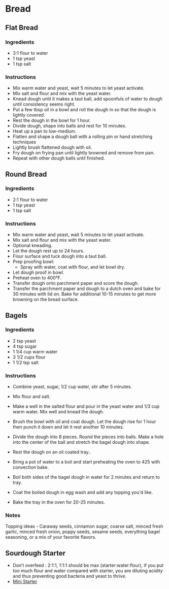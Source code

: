 # Bread

## Flat Bread

### Ingredients

- 3:1 flour to water
- 1 tsp yeast
- 1 tsp salt

### Instructions

- Mix warm water and yeast, wait 5 minutes to let yeast activate.
- Mix salt and flour and mix with the yeast water.
- Knead dough until it makes a taut ball, add spoonfuls of water to dough until consistency seems right.
- Put a few tbsp oil in a bowl and roll the dough in so that the dough is lightly covered.
- Rest the dough in the bowl for 1 hour.
- Divide dough, shape into balls and rest for 10 minutes.
- Heat up a pan to low-medium.
- Flatten and shape a dough ball with a rolling pin or hand stretching techniques
- Lightly brush flattened dough with oil.
- Fry dough on frying pan until lightly browned and remove from pan.
- Repeat with other dough balls until finished.

## Round Bread

### Ingredients

- 2:1 flour to water
- 1 tsp yeast
- 1 tsp salt

### Instructions

- Mix warm water and yeast, wait 5 minutes to let yeast activate.
- Mix salt and flour and mix with the yeast water.
- Optional kneading.
- Let the dough rest up to 24 hours.
- Flour surface and tuck dough into a taut ball.
- Prep proofing bowl:
  - Spray with water, coat with flour, and let bowl dry.
- Let dough proof in bowl.
- Preheat oven to 400°F.
- Transfer dough onto parchment paper and score the dough.
- Transfer the parchment paper and dough to a dutch oven and bake for 30 minutes with lid on. Bake for additional 10-15 minutes to get more browning on the bread surface.

## Bagels

### Ingredients

- 2 tsp yeast
- 4 tsp sugar
- 1 1/4 cup warm water
- 3 1/2 cups flour
- 1 1/2 tsp salt

### Instructions

- Combine yeast, sugar, 1/2 cup water, stir after 5 minutes.
- Mix flour and salt.
- Make a well in the salted flour and pour in the yeast water and 1/3 cup warm water. Mix well and knead the dough.
- Brush the bowl with oil and coat dough. Let the dough rise for 1 hour then punch it down and let it rest another 10 minutes.
- Divide the dough into 8 pieces. Round the pieces into balls. Make a hole into the center of the ball and stretch the bagel dough into shape.
- Rest the dough on an oil coated tray..
- Bring a pot of water to a boil and start preheating the oven to 425 with convection bake.
- Boil both sides of the bagel dough in water for 2 minutes and return to tray.
- Coat the boiled dough in egg wash and add any topping you'd like.

- Bake the tray in the oven for 20-25 minutes.

### Notes

Topping ideas - Caraway seeds, cinnamon sugar, coarse salt, minced fresh garlic, minced fresh onion, poppy seeds, sesame seeds, everything bagel seasoning, or a mix of your favorite flavors.

## Sourdough Starter

- Don’t overfeed : 2:1:1, 1:1:1 should be max (starter:water:flour), if you put too much flour and water compared with starter, you are diluting acidity and thus preventing good bacteria and yeast to thrive.
- [Mini Starter](https://www.youtube.com/watch?v=xBvvlcdO93I)
